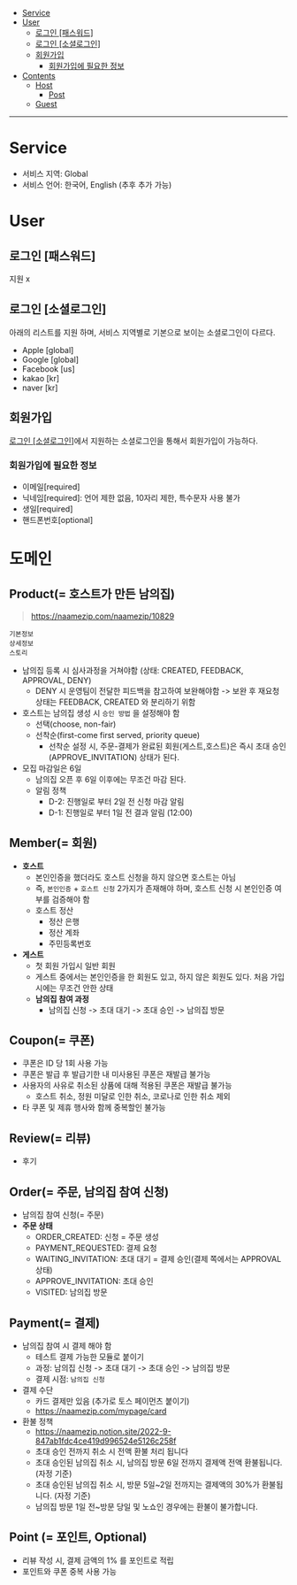 - [Service](#service)
- [User](#user)
  - [로그인 [패스워드]](#로그인-패스워드)
  - [로그인 [소셜로그인]](#로그인-소셜로그인)
  - [회원가입](#회원가입)
    - [회원가입에 필요한 정보](#회원가입에-필요한-정보)
- [Contents](#contents)
  - [Host](#host)
    - [Post](#post)
  - [Guest](#guest)

---

# Service

- 서비스 지역: Global
- 서비스 언어: 한국어, English (추후 추가 가능)

# User

## 로그인 [패스워드]

지원 x

## 로그인 [소셜로그인]

아래의 리스트를 지원 하며, 서비스 지역별로 기본으로 보이는 소셜로그인이 다르다.

- Apple [global]
- Google [global]
- Facebook [us]
- kakao [kr]
- naver [kr]

## 회원가입

[로그인 [소셜로그인]](#로그인-소셜로그인)에서 지원하는 소셜로그인을 통해서 회원가입이 가능하다.

### 회원가입에 필요한 정보

- 이메일[required]
- 닉네임[required]: 언어 제한 없음, 10자리 제한, 특수문자 사용 불가
- 생일[required]
- 핸드폰번호[optional]

# 도메인

## Product(= 호스트가 만든 남의집)

> https://naamezip.com/naamezip/10829

```
기본정보
상세정보
스토리
```

- 남의집 등록 시 심사과정을 거쳐야함 (상태: CREATED, FEEDBACK, APPROVAL, DENY)
  - DENY 시 운영팀이 전달한 피드백을 참고하여 보완해야함 -> 보완 후 재요청 상태는 FEEDBACK, CREATED 와 분리하기 위함
- 호스트는 남의집 생성 시 `승인 방법` 을 설정해야 함
  - 선택(choose, non-fair)
  - 선착순(first-come first served, priority queue)
    - 선착순 설정 시, 주문-결제가 완료된 회원(게스트,호스트)은 즉시 초대 승인(APPROVE_INVITATION) 상태가 된다.
- 모집 마감일은 6일
  - 남의집 오픈 후 6일 이후에는 무조건 마감 된다.
  - 알림 정책
    - D-2: 진행일로 부터 2일 전 신청 마감 알림
    - D-1: 진행일로 부터 1일 전 결과 알림 (12:00) 

## Member(= 회원)

- __호스트__
  - 본인인증을 했더라도 호스트 신청을 하지 않으면 호스트는 아님
  - 즉, `본인인증` + `호스트 신청` 2가지가 존재해야 하며, 호스트 신청 시 본인인증 여부를 검증해야 함
  - 호스트 정산
    - 정산 은행
    - 정산 계좌
    - 주민등록번호
- __게스트__
  - 첫 회원 가입시 일반 회원
  - 게스트 중에서는 본인인증을 한 회원도 있고, 하지 않은 회원도 있다. 처음 가입 시에는 무조건 안한 상태
  - __남의집 참여 과정__
    - 남의집 신청 -> 초대 대기 -> 초대 승인 -> 남의집 방문

## Coupon(= 쿠폰)

- 쿠폰은 ID 당 1회 사용 가능
- 쿠폰은 발급 후 발급기한 내 미사용된 쿠폰은 재발급 불가능
- 사용자의 사유로 취소된 상품에 대해 적용된 쿠폰은 재발급 불가능
  - 호스트 취소, 정원 미달로 인한 취소, 코로나로 인한 취소 제외
- 타 쿠폰 및 제휴 행사와 함께 중복할인 불가능 

## Review(= 리뷰)

- 후기

## Order(= 주문, 남의집 참여 신청)

- 남의집 참여 신청(= 주문)
- __주문 상태__
  - ORDER_CREATED: 신청 = 주문 생성
  - PAYMENT_REQUESTED: 결제 요청
  - WAITING_INVITATION: 초대 대기 = 결제 승인(결제 쪽에서는 APPROVAL 상태)
  - APPROVE_INVITATION: 초대 승인
  - VISITED: 남의집 방문

## Payment(= 결제)

- 남의집 참여 시 결제 해야 함
  - 테스트 결제 가능한 모듈로 붙이기
  - 과정: 남의집 신청 -> 초대 대기 -> 초대 승인 -> 남의집 방문
  - 결제 시점: `남의집 신청`
- 결제 수단
  - 카드 결제만 있음 (추가로 토스 페이먼츠 붙이기)
  - https://naamezip.com/mypage/card
- 환불 정책
  - https://naamezip.notion.site/2022-9-847ab1fdc4ce419d996524e5126c258f  
  - 초대 승인 전까지 취소 시 전액 환불 처리 됩니다
  - 초대 승인된 남의집 취소 시, 남의집 방문 6일 전까지 결제액 전액 환불됩니다. (자정 기준)
  - 초대 승인된 남의집 취소 시, 방문 5일~2일 전까지는 결제액의 30%가 환불됩니다. (자정 기준)
  - 남의집 방문 1일 전~방문 당일 및 노쇼인 경우에는 환불이 불가합니다.

## Point (= 포인트, Optional) 

- 리뷰 작성 시, 결제 금액의 1% 를 포인트로 적립
- 포인트와 쿠폰 중복 사용 가능

